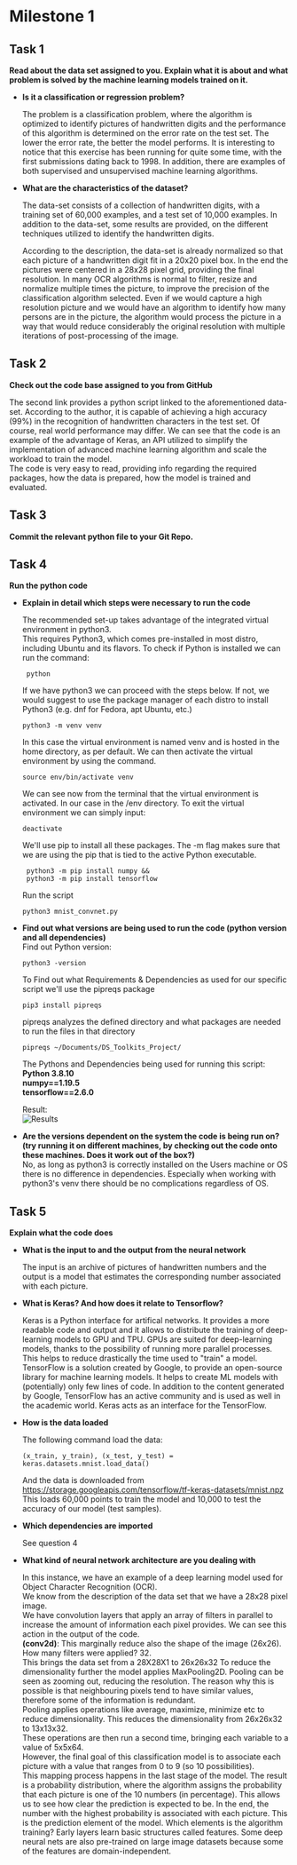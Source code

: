 # Milestone 1 

## Task 1
**Read about the data set assigned to you. Explain what it is about and what problem is solved by the machine learning models trained on it.**

- **Is it a classification or regression problem?**  

  The problem is a classification problem, where the algorithm is optimized to identify pictures of handwritten digits and the performance of this algorithm is determined on the error rate on the test set. The lower the error rate, the better the model performs. It is interesting to notice that this exercise has been running for quite some time, with the first submissions dating back to 1998. In addition, there are examples of both supervised and unsupervised machine learning algorithms.

- **What are the characteristics of the dataset?**    

  The data-set consists of a collection of handwritten digits, with a training set of 60,000 examples, and a test set of 10,000 examples. In addition to the data-set, some results are provided, on the different techniques utilized to identify the handwritten digits. 

  According to the description, the data-set is already normalized so that each picture of a handwritten digit fit in a 20x20 pixel box. In the end the pictures were centered in a
  28x28 pixel grid, providing the final resolution. In many OCR algorithms is normal to filter, resize and normalize multiple times the picture, to improve the precision of the 
  classification algorithm selected. Even if we would capture a high resolution picture and we would have an algorithm to identify how many persons are in the picture, the algorithm
  would process the picture in a way that would reduce considerably the original resolution with multiple iterations of post-processing of the image.

## Task 2
**Check out the code base assigned to you from GitHub**

  The second link provides a python script linked to the aforementioned data-set. According to the author, it is capable of achieving a high accuracy (99%) in the recognition of
  handwritten characters in the test set. Of course, real world performance may differ. 
  We can see that the code is an example of the advantage of Keras, an API utilized to simplify the implementation of advanced machine learning algorithm and scale the workload to
  train the model.  
  The code is very easy to read, providing info regarding the required packages, how the data is prepared, how the model is trained and evaluated. 
  
## Task 3
**Commit the relevant python file to your Git Repo.**

## Task 4

**Run the python code**

- **Explain in detail which steps were necessary to run the code**  
  
  The recommended set-up takes advantage of the integrated virtual environment in python3.   
  This requires Python3, which comes pre-installed in most distro, including Ubuntu and its flavors. 
  To check if Python is installed we can run the command: 
  ```
   python
  ```
   If we have python3 we can proceed with the steps below. If not, we would suggest to use the package manager of each distro to install Python3 (e.g. dnf for Fedora, apt Ubuntu, etc.)  
  ```
  python3 -m venv venv 
  ```
  In this case the virtual environment is named venv and is hosted in the home directory, as per default.
  We can then activate the virtual environment by using the command.
  ```
  source env/bin/activate venv 
  ```
  We can see now from the terminal that the virtual environment is activated. In our case in the /env directory.
  To exit the virtual environment we can simply input:
  ```
  deactivate 
  ```  
   We'll use pip to install all these packages. The -m flag makes sure that we are using the pip that is tied to the active Python executable.
  ```
   python3 -m pip install numpy &&
   python3 -m pip install tensorflow 
    ```
   Run the script
    ```
    python3 mnist_convnet.py
    ```

- **Find out what versions are being used to run the code (python version and all dependencies)**  
  Find out Python version:
  ```
  python3 -version
  ```
  To Find out what Requirements & Dependencies as used for our specific script we'll use the pipreqs package
  ```
  pip3 install pipreqs
  ```
  pipreqs analyzes the defined directory and what packages are needed to run the files in that directory
  ```
  pipreqs ~/Documents/DS_Toolkits_Project/
  ```
  The Pythons and Dependencies being used for running this script:  
  **Python 3.8.10  
  numpy==1.19.5  
  tensorflow==2.6.0**  

  Result:  
  ![Results](https://github.com/tobiasuruali/DS_ToolKits_Project/blob/feature/Milestone_Reports/images/Results_PythonScript_mnist.png)

- **Are the versions dependent on the system the code is being run on? (try running it on different machines, by checking out the code onto these machines. Does it work out of the box?)**  
  No, as long as python3 is correctly installed on the Users machine or OS there is no difference in dependencies. Especially when working with python3's venv there should be no complications regardless of OS.

## Task 5  
**Explain what the code does**  

  - **What is the input to and the output from the neural network**  
  
    The input is an archive of pictures of handwritten numbers and the output is a model that estimates the corresponding number associated with each picture. 
  
  - **What is Keras? And how does it relate to Tensorflow?**
  
    Keras is a Python interface for artifical networks. It provides a more readable code and output and it allows to distribute the training of deep-learning models to GPU and TPU.
    GPUs are suited for deep-learning models, thanks to the possibility of running more parallel processes. This helps to reduce drastically the time used to 
    "train" a model. 
    TensorFlow is a solution created by Google, to provide an open-source library for machine learning models. It helps to create ML models with (potentially) only few lines of code.
    In addition to the content generated by Google, TensorFlow has an active community and is used as well in the academic world. Keras acts as an interface for the TensorFlow. 
  
 - **How is the data loaded**  
 
    The following command load the data: 
    ```
    (x_train, y_train), (x_test, y_test) = keras.datasets.mnist.load_data()
   ```
    And the data is downloaded from https://storage.googleapis.com/tensorflow/tf-keras-datasets/mnist.npz
    This loads 60,000 points to train the model and 10,000 to test the accuracy of our model (test samples).
  
  - **Which dependencies are imported**  
  
    See question 4
  
  - **What kind of neural network architecture are you dealing with**  
  
    In this instance, we have an example of a deep learning model used for Object Character Recognition (OCR).  
    We know from the description of the data set that we have a 28x28 pixel image.  
    We have convolution layers that apply an array of filters in parallel to increase the amount of information each pixel provides. We can see this action in the output of the code.  
    **(conv2d)**: This marginally reduce also the shape of the image (26x26). How many filters were applied? 32.   
    This brings the data set from a 28X28X1 to 26x26x32 
    To reduce the dimensionality further the model applies MaxPooling2D. Pooling can be seen as zooming out, reducing the resolution. The reason why this is possible is that neighbouring pixels tend to have similar values, therefore some of the information is redundant.   
    Pooling applies operations like average, maximize, minimize etc to reduce dimensionality.
    This reduces the dimensionality from 26x26x32 to 13x13x32.  
    These operations are then run a second time, bringing each variable to a value of 5x5x64.  
    However, the final goal of this classification model is to associate each picture with a value that ranges from 0 to 9 (so 10 possibilities).   
    This mapping process happens in the last stage of the model. The result is a probability distribution, where the algorithm assigns the probability that each picture is one of the 10 numbers (in percentage). This allows us to see how clear the prediction is expected to be. In the end, the number with the highest probability is associated with each picture. This is the prediction element of the model.
    Which elements is the algorithm training? Early layers learn basic structures called features. Some deep neural nets are also pre-trained on large image datasets because some of the features are domain-independent. 
  
 
  
  
  

